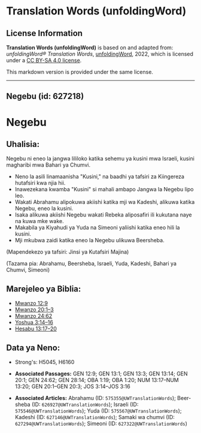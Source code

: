 # Translation Words (unfoldingWord)

## License Information

**Translation Words (unfoldingWord)** is based on and adapted from: _unfoldingWord® Translation Words_, [unfoldingWord](https://unfoldingword.org/utw), 2022, which is licensed under a [CC BY-SA 4.0 license](https://creativecommons.org/licenses/by-sa/4.0/legalcode.en).

This markdown version is provided under the same license.



--------------------------------

## Negebu (id: 627218)

Negebu
======

Uhalisia:
---------

Negebu ni eneo la jangwa lililoko katika sehemu ya kusini mwa Israeli, kusini magharibi mwa Bahari ya Chumvi.

* Neno la asili linamaanisha "Kusini," na baadhi ya tafsiri za Kiingereza hutafsiri kwa njia hii.
* Inawezekana kwamba "Kusini" si mahali ambapo Jangwa la Negebu lipo leo.
* Wakati Abrahamu alipokuwa akiishi katika mji wa Kadeshi, alikuwa katika Negebu, eneo la kusini.
* Isaka alikuwa akiishi Negebu wakati Rebeka aliposafiri ili kukutana naye na kuwa mke wake.
* Makabila ya Kiyahudi ya Yuda na Simeoni yaliishi katika eneo hili la kusini.
* Mji mkubwa zaidi katika eneo la Negebu ulikuwa Beersheba.

(Mapendekezo ya tafsiri: Jinsi ya Kutafsiri Majina)

(Tazama pia: Abrahamu, Beersheba, Israeli, Yuda, Kadeshi, Bahari ya Chumvi, Simeoni)

Marejeleo ya Biblia:
--------------------

* [Mwanzo 12:9](https://ref.ly/Gen12:9)
* [Mwanzo 20:1–3](https://ref.ly/Gen20:1-Gen20:3)
* [Mwanzo 24:62](https://ref.ly/Gen24:62)
* [Yoshua 3:14–16](https://ref.ly/Josh3:14-Josh3:16)
* [Hesabu 13:17–20](https://ref.ly/Num13:17-Num13:20)

Data ya Neno:
-------------

* Strong's: H5045, H6160

* **Associated Passages:** GEN 12:9; GEN 13:1; GEN 13:3; GEN 13:14; GEN 20:1; GEN 24:62; GEN 28:14; OBA 1:19; OBA 1:20; NUM 13:17–NUM 13:20; GEN 20:1–GEN 20:3; JOS 3:14–JOS 3:16
* **Associated Articles:** Abrahamu (ID: `575355@UWTranslationWords`); Beer-sheba (ID: `626927@UWTranslationWords`); Israeli (ID: `575546@UWTranslationWords`); Yuda (ID: `575567@UWTranslationWords`); Kadeshi (ID: `627146@UWTranslationWords`); Samaki wa chumvi (ID: `627294@UWTranslationWords`); Simeoni (ID: `627322@UWTranslationWords`)


